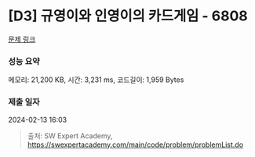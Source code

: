 # [D3] 규영이와 인영이의 카드게임 - 6808 

[문제 링크](https://swexpertacademy.com/main/code/problem/problemDetail.do?contestProbId=AWgv9va6HnkDFAW0) 

### 성능 요약

메모리: 21,200 KB, 시간: 3,231 ms, 코드길이: 1,959 Bytes

### 제출 일자

2024-02-13 16:03



> 출처: SW Expert Academy, https://swexpertacademy.com/main/code/problem/problemList.do